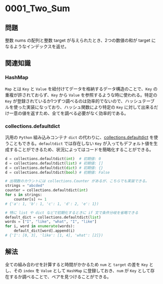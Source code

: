 # 0001_Two_Sum

## 問題

整数 nums の配列と整数 target が与えられたとき、2つの数値の和が target になるようなインデックスを返せ。

## 関連知識

### HashMap

`Map` とは `Key` と `Value` を紐付けてデータを格納するデータ構造のことで、`Key` の重複が許されておらず、`Key` から `Value` を参照するような時に使われる。特定の `Key` が登録されているか1つずつ調べるのは効率的でないので、ハッシュテーブルを使った実装になっており、ハッシュ関数により特定の `Key` に対して出来るだけ一意の値を返すため、全てを調べる必要がなく効率的である。

### collections.defaultdict

汎用の `Python` 組み込みコンテナ `dict` の代わりに、[collections.defaultdict](https://docs.python.org/ja/3.10/library/collections.html) を使うこともできる。`defaultdict` では存在しない  `Key` が入ってもデフォルト値を生成することができるため、状況によってはコードを簡略化することができる。

```python
d = collections.defaultdict(int)  # 初期値: 0
d = collections.defaultdict(list) # 初期値: []
d = collections.defaultdict(dict) # 初期値: {}
d = collections.defaultdict(bool) # 初期値: False

# 出現数のカウントには collections.Counter があるが、こちらでも実装できる。
strings = "abcded"
counter = collections.defaultdict(int)
for s in strings:
    counter[s] += 1
# {'a': 1, 'b': 1, 'c': 1, 'd': 2, 'e': 1})

# 特に list や dict などで初期化するときに if 文で条件分岐を省略できる
default_dict = collections.defaultdict(list)
words = ["I", "like", "what", "I", "like"]
for i, word in enumerate(words):
    default_dict[word].append(i)
# {'I': [0, 3], 'like': [1, 4], 'what': [2]})
```

## 解法

全ての組み合わせを計算すると時間がかかるため `num` と `target` の差を `Key` とし、その `index` を `Value` として `HashMap` に登録しておき、`num` が `Key` として存在するか調べることで、ペアを見つけることができる。